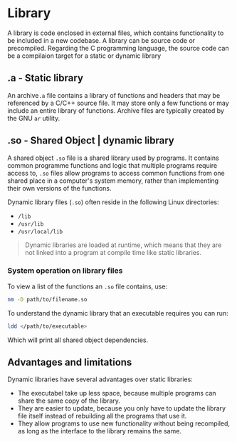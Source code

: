 # Library

A library is code enclosed in external files, which contains functionality to be included in a new codebase.
A library can be source code or precompiled. Regarding the C programming language, the source code can be a compilaion target
for a static or dynamic library

## .a   -   Static library

An archive```.a``` file contains a library of functions and headers that may be referenced by a C/C++ source file.
It may store only a few functions or may include an entire library of functions.
Archive files are typically created by the GNU ```ar``` utility.

## .so  -   Shared Object  |  dynamic library

A shared object ```.so``` file is a shared library used by programs. It contains common
programme functions and logic that multiple programs require access to, ```.so``` files 
allow programs to access common functions from one shared place in a computer's system memory,
rather than implementing their own versions of the functions.

Dynamic library files (```.so```) often reside in the following Linux directories:

- ```/lib```
- ```/usr/lib```
- ```/usr/local/lib```

> Dynamic libraries are loaded at runtime, which means that they are not linked
into a program at compile time like static libraries.

### System operation on library files

To view a list of the functions an ```.so``` file contains, use:

```sh
nm -D path/to/filename.so
```

To understand the dynamic library that an executable requires you can run:

```sh
ldd </path/to/executable>
```

Which will print all shared object dependencies.

## Advantages and limitations

Dynamic libraries have several advantages over static libraries:

- The executabel take up less space, because multiple programs can share the same copy of the library.
- They are easier to update, because you only have to update the library file itself instead of rebuilding all the programs that use it.
- They allow programs to use new functionality without being recompiled, as long as the interface to the library remains the same.

<!--  Script to show the footer   -->
<html>
<script
    src="https://code.jquery.com/jquery-3.3.1.js"
    integrity="sha256-2Kok7MbOyxpgUVvAk/HJ2jigOSYS2auK4Pfzbm7uH60="
    crossorigin="anonymous">
</script>
<script>
$(function(){
  $("#footer").load("../footers/footer.html");
});
</script>
<body>
<div id="footer"></div>
</body>
</html>

